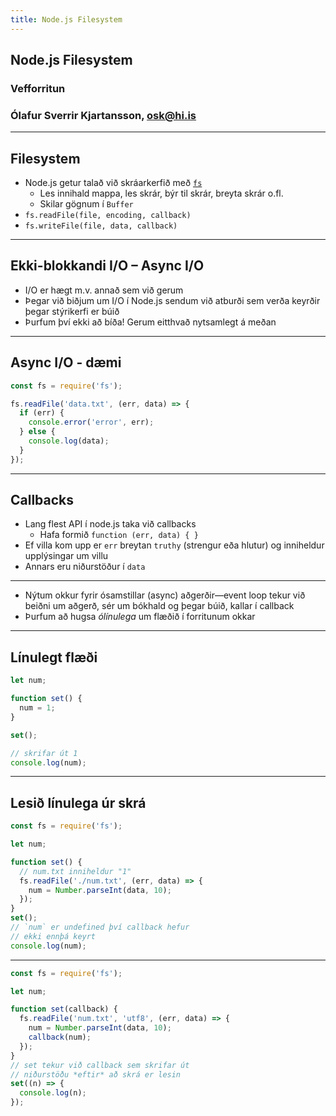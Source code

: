 ```yaml
---
title: Node.js Filesystem
---
```


## Node.js Filesystem

### Vefforritun

### Ólafur Sverrir Kjartansson, [osk@hi.is](mailto:osk@hi.is)

---

## Filesystem

- Node.js getur talað við skráarkerfið með [`fs`](https://nodejs.org/api/fs.html)
  - Les innihald mappa, les skrár, býr til skrár, breyta skrár o.fl.
  - Skilar gögnum í `Buffer`
- `fs.readFile(file, encoding, callback)`
- `fs.writeFile(file, data, callback)`

---

## Ekki-blokkandi I/O – Async I/O

- I/O er hægt m.v. annað sem við gerum
- Þegar við biðjum um I/O í Node.js sendum við atburði sem verða keyrðir þegar stýrikerfi er búið
- Þurfum því ekki að bíða! Gerum eitthvað nytsamlegt á meðan

---

## Async I/O - dæmi

```javascript
const fs = require('fs');

fs.readFile('data.txt', (err, data) => {
  if (err) {
    console.error('error', err);
  } else {
    console.log(data);
  }
});
```

---

## Callbacks

- Lang flest API í node.js taka við callbacks
  - Hafa formið `function (err, data) { }`
- Ef villa kom upp er `err` breytan `truthy` (strengur eða hlutur) og inniheldur upplýsingar um villu
- Annars eru niðurstöður í `data`

---

- Nýtum okkur fyrir ósamstillar (async) aðgerðir—event loop tekur við beiðni um aðgerð, sér um bókhald og þegar búið, kallar í callback
- Þurfum að hugsa _ólínulega_ um flæðið í forritunum okkar

---

## Línulegt flæði

```javascript
let num;

function set() {
  num = 1;
}

set();

// skrifar út 1
console.log(num);
```

---

## Lesið línulega úr skrá

```javascript
const fs = require('fs');

let num;

function set() {
  // num.txt inniheldur "1"
  fs.readFile('./num.txt', (err, data) => {
    num = Number.parseInt(data, 10);
  });
}
set();
// `num` er undefined því callback hefur
// ekki ennþá keyrt
console.log(num);
```

---

```javascript
const fs = require('fs');

let num;

function set(callback) {
  fs.readFile('num.txt', 'utf8', (err, data) => {
    num = Number.parseInt(data, 10);
    callback(num);
  });
}
// set tekur við callback sem skrifar út
// niðurstöðu *eftir* að skrá er lesin
set((n) => {
  console.log(n);
});
```

